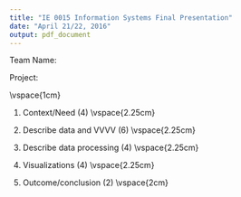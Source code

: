 ```yaml
---
title: "IE 0015 Information Systems Final Presentation"
date: "April 21/22, 2016"
output: pdf_document
---
```


Team Name:

Project: 

 \vspace{1cm}

1. Context/Need (4)
 \vspace{2.25cm}



2. Describe data and VVVV (6) 
 \vspace{2.25cm}
3. Describe data processing (4) 
 \vspace{2.25cm}

4. Visualizations (4) 
 \vspace{2.25cm}
5. Outcome/conclusion (2)
 \vspace{2cm}



